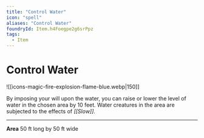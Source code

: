 ```yaml
---
title: "Control Water"
icon: "spell"
aliases: "Control Water"
foundryId: Item.h4Foegpe2g6srPpz
tags:
  - Item
---
```


# Control Water
![[icons-magic-fire-explosion-flame-blue.webp|150]]

By imposing your will upon the water, you can raise or lower the level of water in the chosen area by 10 feet. Water creatures in the area are subjected to the effects of _[[Slow]]_.

* * *

**Area** 50 ft long by 50 ft wide
